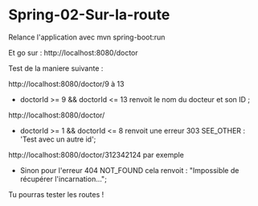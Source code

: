 # Spring-02-Sur-la-route

Relance l'application avec mvn spring-boot:run

Et go sur : http://localhost:8080/doctor

Test de la maniere suivante : 

http://localhost:8080/doctor/9 à 13
- doctorId >= 9 && doctorId <= 13 renvoit le nom du docteur et son ID ;

http://localhost:8080/doctor/ 
- doctorId >= 1 && doctorId <= 8  renvoit une erreur 303 SEE_OTHER : 'Test avec un autre id';

http://localhost:8080/doctor/312342124 par exemple
- Sinon pour l'erreur 404 NOT_FOUND cela renvoit : "Impossible de récupérer l'incarnation..."; 

Tu pourras tester les routes !

